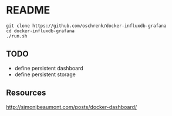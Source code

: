 # README

```
git clone https://github.com/oschrenk/docker-influxdb-grafana
cd docker-influxdb-grafana
./run.sh
```

## TODO

- define persistent dashboard
- define persistent storage

## Resources

http://simonjbeaumont.com/posts/docker-dashboard/
